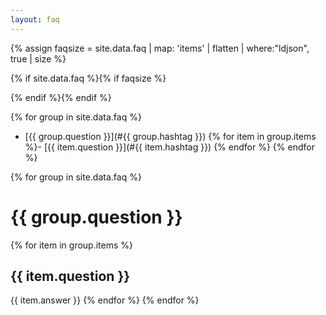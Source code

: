 ```yaml
---
layout: faq
---
```

{% assign faqsize = site.data.faq | map: 'items' | flatten | where:"ldjson", true | size %}

{% if site.data.faq %}{% if faqsize %}
<script type="application/ld+json">{"@context":"https://schema.org","@type":"FAQPage","mainEntity":[{% for group in site.data.faq %}{{ group | map: 'items' | flatten | faq_items | join: "," }}{% endfor %}]}</script>{% endif %}{% endif %}

{% for group in site.data.faq %}

- [{{ group.question }}](#{{ group.hashtag }})
  {% for item in group.items %}- [{{ item.question }}](#{{ item.hashtag }})
  {% endfor %} {% endfor %}

{% for group in site.data.faq %}

# <a name="{{ group.hashtag }}"></a>{{ group.question }}

{% for item in group.items %}

## <a name="{{ item.hashtag }}"></a>{{ item.question }}

{{ item.answer }} {% endfor %} {% endfor %}